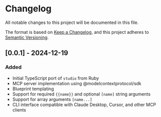 # Changelog

All notable changes to this project will be documented in this file.

The format is based on [Keep a Changelog](https://keepachangelog.com/en/1.0.0/),
and this project adheres to [Semantic Versioning](https://semver.org/spec/v2.0.0.html).

## [0.0.1] - 2024-12-19

### Added
- Initial TypeScript port of `studio` from Ruby
- MCP server implementation using @modelcontextprotocol/sdk
- Blueprint templating
- Support for required `{{name}}` and optional `[name]` string arguments
- Support for array arguments `[name...]`
- CLI interface compatible with Claude Desktop, Cursor, and other MCP clients
